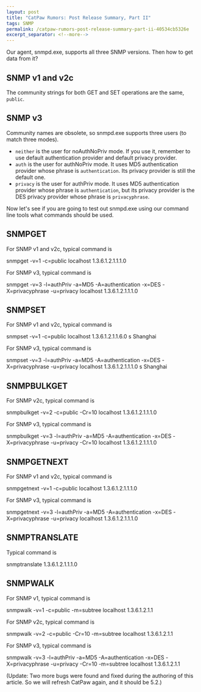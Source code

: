 ```yaml
---
layout: post
title: "CatPaw Rumors: Post Release Summary, Part II"
tags: SNMP
permalink: /catpaw-rumors-post-release-summary-part-ii-40534cb5326e
excerpt_separator: <!--more-->
---
```

Our agent, snmpd.exe, supports all three SNMP versions. Then how to get data from it?
<!--more-->

## SNMP v1 and v2c

The community strings for both GET and SET operations are the same, `public`.

## SNMP v3

Community names are obsolete, so snmpd.exe supports three users (to match three modes).

* `neither` is the user for noAuthNoPriv mode. If you use it, remember to use default authentication provider and default privacy provider.
* `auth` is the user for authNoPriv mode. It uses MD5 authentication provider whose phrase is `authentication`. Its privacy provider is still the default one.
* `privacy` is the user for authPriv mode. It uses MD5 authentication provider whose phrase is `authentication`, but its privacy provider is the DES privacy provider whose phrase is `privacyphrase`.

Now let's see if you are going to test out snmpd.exe using our command line tools what commands should be used.

## SNMPGET

For SNMP v1 and v2c, typical command is

snmpget -v=1 -c=public localhost 1.3.6.1.2.1.1.1.0

For SNMP v3, typical command is

snmpget -v=3 -l=authPriv -a=MD5 -A=authentication -x=DES -X=privacyphrase -u=privacy localhost 1.3.6.1.2.1.1.1.0

## SNMPSET

For SNMP v1 and v2c, typical command is

snmpset -v=1 -c=public localhost 1.3.6.1.2.1.1.6.0 s Shanghai

For SNMP v3, typical command is

snmpset -v=3 -l=authPriv -a=MD5 -A=authentication -x=DES -X=privacyphrase -u=privacy localhost 1.3.6.1.2.1.1.1.0 s Shanghai

## SNMPBULKGET

For SNMP v2c, typical command is

snmpbulkget -v=2 -c=public -Cr=10 localhost 1.3.6.1.2.1.1.1.0

For SNMP v3, typical command is

snmpbulkget -v=3 -l=authPriv -a=MD5 -A=authentication -x=DES -X=privacyphrase -u=privacy -Cr=10 localhost 1.3.6.1.2.1.1.1.0

## SNMPGETNEXT

For SNMP v1 and v2c, typical command is

snmpgetnext -v=1 -c=public localhost 1.3.6.1.2.1.1.1.0

For SNMP v3, typical command is

snmpgetnext -v=3 -l=authPriv -a=MD5 -A=authentication -x=DES -X=privacyphrase -u=privacy localhost 1.3.6.1.2.1.1.1.0

## SNMPTRANSLATE
Typical command is

snmptranslate 1.3.6.1.2.1.1.1.0

## SNMPWALK

For SNMP v1, typical command is

snmpwalk -v=1 -c=public -m=subtree localhost 1.3.6.1.2.1.1

For SNMP v2c, typical command is

snmpwalk -v=2 -c=public -Cr=10 -m=subtree localhost 1.3.6.1.2.1.1

For SNMP v3, typical command is

snmpwalk -v=3 -l=authPriv -a=MD5 -A=authentication -x=DES -X=privacyphrase -u=privacy -Cr=10 -m=subtree localhost 1.3.6.1.2.1.1

(Update: Two more bugs were found and fixed during the authoring of this article. So we will refresh CatPaw again, and it should be 5.2.)
